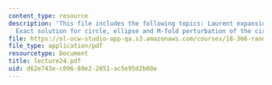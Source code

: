 ```yaml
---
content_type: resource
description: 'This file includes the following topics: Laurent expansion, Area equation,
  Exact solution for circle, ellipse and M-fold perturbation of the circle.'
file: https://ol-ocw-studio-app-qa.s3.amazonaws.com/courses/18-366-random-walks-and-diffusion-fall-2006/d62e743ec09689e22851ac5e95d2b08e_lecture24.pdf
file_type: application/pdf
resourcetype: Document
title: lecture24.pdf
uid: d62e743e-c096-89e2-2851-ac5e95d2b08e
---
```

